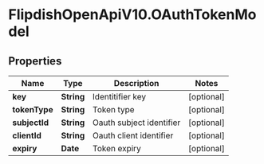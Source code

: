 # FlipdishOpenApiV10.OAuthTokenModel

## Properties
Name | Type | Description | Notes
------------ | ------------- | ------------- | -------------
**key** | **String** | Identitifier key | [optional] 
**tokenType** | **String** | Token type | [optional] 
**subjectId** | **String** | Oauth subject identifier | [optional] 
**clientId** | **String** | Oauth client identifier | [optional] 
**expiry** | **Date** | Token expiry | [optional] 


